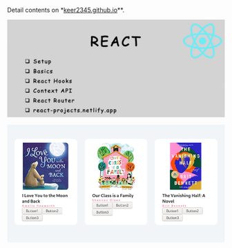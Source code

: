 Detail contents on *[keer2345.github.io](http://keer2345.github.io/2021/06/02/react-full-course-2021-basic)**.

<div align="center">

![](https://raw.githubusercontent.com/keer2345/storehouse/master/2021/0604-01.png)

</div>

<div align="center">

![](https://raw.githubusercontent.com/keer2345/storehouse/master/2021/0604-02.png)

</div>
